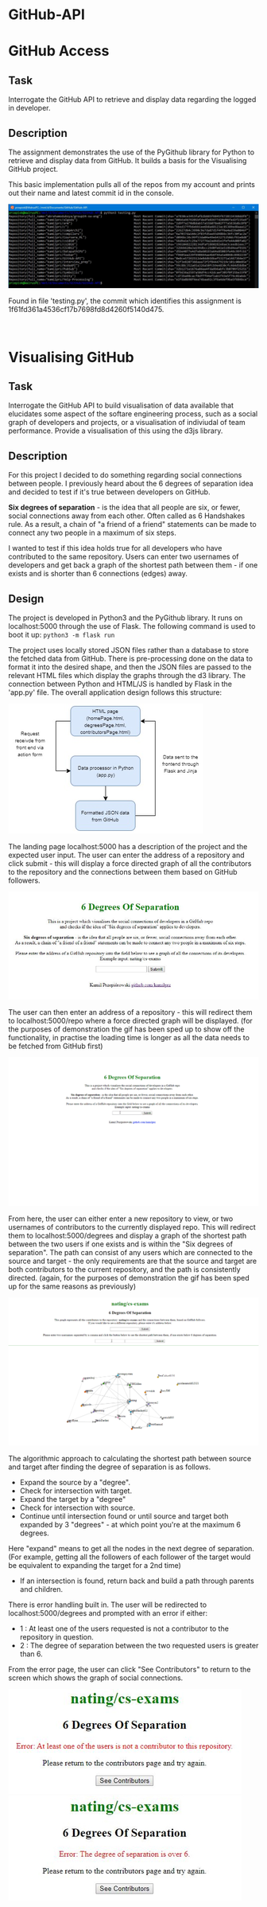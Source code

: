 # GitHub-API

# GitHub Access
## Task
Interrogate the GitHub API to retrieve and display data regarding the logged in developer.

## Description
The assignment demonstrates the use of the PyGithub library for Python to retrieve and display data from GitHub. It builds a basis for the Visualising GitHub project.

This basic implementation pulls all of the repos from my account and prints out their name and latest commit id in the console.

![](screenshots/github-access-console.png)

Found in file 'testing.py', the commit which identifies this assignment is 1f61fd361a4536cf17b7698fd8d4260f5140d475.

<br>

# Visualising GitHub
## Task
Interrogate the GitHub API to build visualisation of data available that elucidates some aspect of the softare engineering process, such as a social graph of developers and projects, or a visualisation of indiviudal of team performance. Provide a visualisation of this using the d3js library.

## Description
For this project I decided to do something regarding social connections between people. I previously heard about the 6 degrees of separation idea and decided to test if it's true between developers on GitHub.

**Six degrees of separation** - is the idea that all people are six, or fewer, social connections away from each other. Often called as 6 Handshakes rule. As a result, a chain of "a friend of a friend" statements can be made to connect any two people in a maximum of six steps.

I wanted to test if this idea holds true for all developers who have contributed to the same repository. Users can enter two usernames of developers and get back a graph of the shortest path between them - if one exists and is shorter than 6 connections (edges) away.

## Design
The project is developed in Python3 and the PyGithub library. It runs on localhost:5000 through the use of Flask. The following command is used to boot it up: <code>python3 -m flask run</code> <br>

The project uses locally stored JSON files rather than a database to store the fetched data from GitHub. There is pre-processing done on the data to format it into the desired shape, and then the JSON files are passed to the relevant HTML files which display the graphs through the d3 library. The connection between Python and HTML/JS is handled by Flask in the 'app.py' file. The overall application design follows this structure:

![](screenshots/design.jpg)

The landing page localhost:5000 has a description of the project and the expected user input. The user can enter the address of a repository and click submit - this will display a force directed graph of all the contributors to the repository and the connections between them based on GitHub followers.

![](screenshots/landing-page.png)

The user can then enter an address of a repository - this will redirect them to localhost:5000/repo where a force directed graph will be displayed. (for the purposes of demonstration the gif has been sped up to show off the functionality, in practise the loading time is longer as all the data needs to be fetched from GitHub first)

![](screenshots/repo-input.gif)

From here, the user can either enter a new repository to view, or two usernames of contributors to the currently displayed repo. This will redirect them to localhost:5000/degrees and display a graph of the shortest path between the two users if one exists and is within the "Six degrees of separation". The path can consist of any users which are connected to the source and target - the only requirements are that the source and target are both contributors to the current repository, and the path is consistently directed. (again, for the purposes of demonstration the gif has been sped up for the same reasons as previously)

![](screenshots/users-input.gif)

The algorithmic approach to calculating the shortest path between source and target after finding the degree of separation is as follows. 
* Expand the source by a "degree".
* Check for intersection with target.
* Expand the target by a "degree"
* Check for intersection with source.
* Continue until intersection found or until source and target both expanded by 3 "degrees" - at which point you're at the maximum 6 degrees.

Here "expand" means to get all the nodes in the next degree of separation. (For example, getting all the followers of each follower of the target would be equivalent to expanding the target for a 2nd time)

* If an intersection is found, return back and build a path through parents and children.

There is error handling built in. The user will be redirected to localhost:5000/degrees and prompted with an error if either: <br>
* 1 : At least one of the users requested is not a contributor to the repository in question. <br>
* 2 : The degree of separation between the two requested users is greater than 6. <br>

From the error page, the user can click "See Contributors" to return to the screen which shows the graph of social connections.

![](screenshots/error-page1.jpg)
![](screenshots/error-page2.jpg)